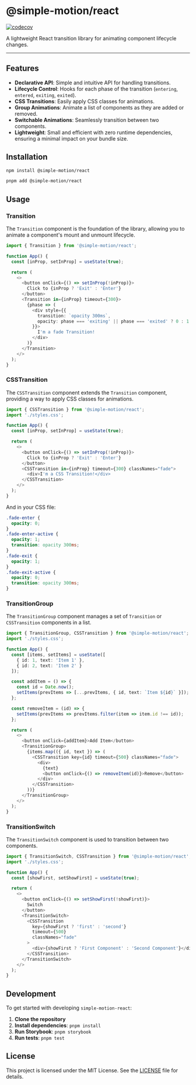 # @simple-motion/react

[![codecov](https://codecov.io/gh/Azganoth/simple-motion-react/graph/badge.svg?token=EMUCLMP1PU)](https://codecov.io/gh/Azganoth/simple-motion-react)

A lightweight React transition library for animating component lifecycle changes.

---

## Features

- **Declarative API**: Simple and intuitive API for handling transitions.
- **Lifecycle Control**: Hooks for each phase of the transition (`entering`, `entered`, `exiting`, `exited`).
- **CSS Transitions**: Easily apply CSS classes for animations.
- **Group Animations**: Animate a list of components as they are added or removed.
- **Switchable Animations**: Seamlessly transition between two components.
- **Lightweight**: Small and efficient with zero runtime dependencies, ensuring a minimal impact on your bundle size.

## Installation

```bash
npm install @simple-motion/react
```

```bash
pnpm add @simple-motion/react
```

## Usage

### Transition

The `Transition` component is the foundation of the library, allowing you to animate a component's mount and unmount lifecycle.

```typescript
import { Transition } from '@simple-motion/react';

function App() {
  const [inProp, setInProp] = useState(true);

  return (
    <>
      <button onClick={() => setInProp(!inProp)}>
        Click to {inProp ? 'Exit' : 'Enter'}
      </button>
      <Transition in={inProp} timeout={300}>
        {phase => (
          <div style={{
            transition: `opacity 300ms`,
            opacity: phase === 'exiting' || phase === 'exited' ? 0 : 1
          }}>
            I'm a fade Transition!
          </div>
        )}
      </Transition>
    </>
  );
}
```

### CSSTransition

The `CSSTransition` component extends the `Transition` component, providing a way to apply CSS classes for animations.

```typescript
import { CSSTransition } from '@simple-motion/react';
import './styles.css';

function App() {
  const [inProp, setInProp] = useState(true);

  return (
    <>
      <button onClick={() => setInProp(!inProp)}>
        Click to {inProp ? 'Exit' : 'Enter'}
      </button>
      <CSSTransition in={inProp} timeout={300} classNames="fade">
        <div>I'm a CSS Transition!</div>
      </CSSTransition>
    </>
  );
}
```

And in your CSS file:

```css
.fade-enter {
  opacity: 0;
}
.fade-enter-active {
  opacity: 1;
  transition: opacity 300ms;
}
.fade-exit {
  opacity: 1;
}
.fade-exit-active {
  opacity: 0;
  transition: opacity 300ms;
}
```

### TransitionGroup

The `TransitionGroup` component manages a set of `Transition` or `CSSTransition` components in a list.

```typescript
import { TransitionGroup, CSSTransition } from '@simple-motion/react';
import './styles.css';

function App() {
  const [items, setItems] = useState([
    { id: 1, text: 'Item 1' },
    { id: 2, text: 'Item 2' }
  ]);

  const addItem = () => {
    const id = Date.now();
    setItems(prevItems => [...prevItems, { id, text: `Item ${id}` }]);
  };

  const removeItem = (id) => {
    setItems(prevItems => prevItems.filter(item => item.id !== id));
  };

  return (
    <>
      <button onClick={addItem}>Add Item</button>
      <TransitionGroup>
        {items.map(({ id, text }) => (
          <CSSTransition key={id} timeout={500} classNames="fade">
            <div>
              {text}
              <button onClick={() => removeItem(id)}>Remove</button>
            </div>
          </CSSTransition>
        ))}
      </TransitionGroup>
    </>
  );
}
```

### TransitionSwitch

The `TransitionSwitch` component is used to transition between two components.

```typescript
import { TransitionSwitch, CSSTransition } from '@simple-motion/react';
import './styles.css';

function App() {
  const [showFirst, setShowFirst] = useState(true);

  return (
    <>
      <button onClick={() => setShowFirst(!showFirst)}>
        Switch
      </button>
      <TransitionSwitch>
        <CSSTransition
          key={showFirst ? 'first' : 'second'}
          timeout={500}
          classNames="fade"
        >
          <div>{showFirst ? 'First Component' : 'Second Component'}</div>
        </CSSTransition>
      </TransitionSwitch>
    </>
  );
}
```

## Development

To get started with developing `simple-motion-react`:

1. **Clone the repository**
2. **Install dependencies**: `pnpm install`
3. **Run Storybook**: `pnpm storybook`
4. **Run tests**: `pnpm test`

## License

This project is licensed under the MIT License. See the [LICENSE](./LICENSE) file for details.
